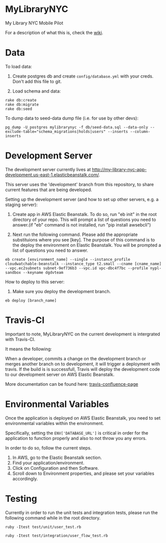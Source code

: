 MyLibraryNYC
============

My Library NYC Mobile Pilot

For a description of what this is, check the [wiki](https://confluence.nypl.org/display/WT/My+Library+NYC).


Data
====

To load data:

1. Create postgres db and create `config/database.yml` with your creds. Don't add this file to git. 

2. Load schema and data:

```
rake db:create
rake db:migrate
rake db:seed
```

To dump data to seed-data dump file (i.e. for use by other devs):

```
pg_dump -U_postgres mylibrarynyc -f db/seed-data.sql --data-only --exclude-table="schema_migrations|holds|users" --inserts --column-inserts
```

Development Server
==================
The development server currently lives at http://my-library-nyc-app-development.us-east-1.elasticbeanstalk.com/.

This server uses the 'development' branch from this repository, to share current features that are being developed.

Setting up the development server (and how to set up other servers, e.g. a staging server):

1. Create app in AWS Elastic Beanstalk. To do so, run "eb init" in the root  directory of your repo. This will prompt a list of questions you need to answer.(if "eb" command is not installed, run "pip install awsebcli") 


2. Next run the following command. Please add the appropriate substituions where you see [key]. The purpose of this command is to the deploy the environment on Elastic Beanstalk. You will be prompted a list of questions you need to answer. 

```
eb create [environment_name] --single --instance_profile cloudwatchable-beanstalk --instance_type t2.small --cname [cname_name] --vpc.ec2subnets subnet-9ef736b3 --vpc.id vpc-dbc4f7bc --profile nypl-sandbox --keyname dgdvteam
```


How to deploy to this server:

1. Make sure you deploy the development branch. 

```
eb deploy [branch_name] 
```

Travis-CI
==================

Important to note, MyLibraryNYC on the current development is intergrated with Travis-CI.

It means the following: 

When a developer, commits a change on the development branch or merges another branch on to development, it will trigger a deployment with travis. If the build is is successfull, Travis will deploy the development code to our development server on AWS Elastic Beanstalk.

More documentation can be found here: [travis-confluence-page](https://confluence.nypl.org/display/WT/Travis-CI+Integration+with+MyLibraryNYC+to+AWS+Elastic+Beanstalk)


Environmental Variables 
========================


Once the application is deployed on AWS Elastic Beanstalk, you need to set environmental variables within the environment. 

Specifically, setting the `ENV['DATABASE_URL']` is critical in order for the application to function properly and also to not throw you any errors. 

In order to do so, follow the current steps. 

1. In AWS, go to the Elastic Beanstalk section.
2. Find your application/environment. 
3. Click on Configuration and then Software. 
4. Scroll down to Environment properties, and please set your variables accordingly. 


Testing 
======================== 

Currently in order to run the unit tests and integration tests, please run the following command while in the root directory.

```
ruby -Itest test/unit/user_test.rb 
```
```
ruby -Itest test/integration/user_flow_test.rb 
```
